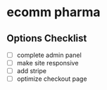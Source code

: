 # ecomm pharma

## Options Checklist

- [ ] complete admin panel
- [ ] make site responsive
- [ ] add stripe
- [ ] optimize checkout page
